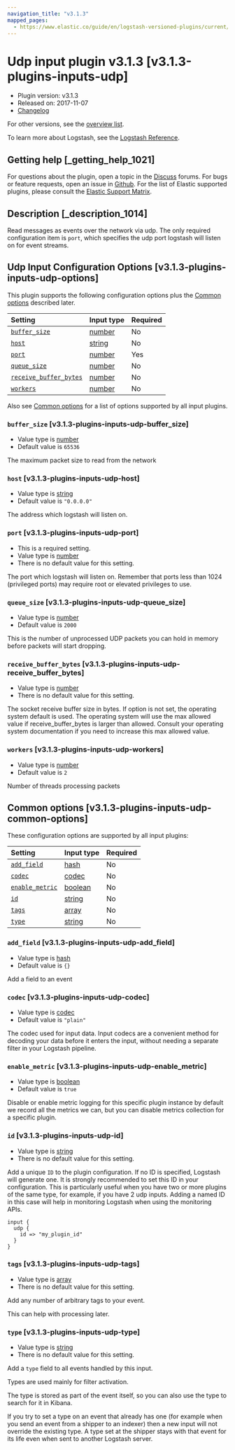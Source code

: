 ```yaml
---
navigation_title: "v3.1.3"
mapped_pages:
  - https://www.elastic.co/guide/en/logstash-versioned-plugins/current/v3.1.3-plugins-inputs-udp.html
---
```


# Udp input plugin v3.1.3 [v3.1.3-plugins-inputs-udp]

* Plugin version: v3.1.3
* Released on: 2017-11-07
* [Changelog](https://github.com/logstash-plugins/logstash-input-udp/blob/v3.1.3/CHANGELOG.md)

For other versions, see the [overview list](input-udp-index.md).

To learn more about Logstash, see the [Logstash Reference](https://www.elastic.co/guide/en/logstash/current/index.html).

## Getting help [_getting_help_1021]

For questions about the plugin, open a topic in the [Discuss](http://discuss.elastic.co) forums. For bugs or feature requests, open an issue in [Github](https://github.com/logstash-plugins/logstash-input-udp). For the list of Elastic supported plugins, please consult the [Elastic Support Matrix](https://www.elastic.co/support/matrix#matrix_logstash_plugins).

## Description [_description_1014]

Read messages as events over the network via udp. The only required configuration item is `port`, which specifies the udp port logstash will listen on for event streams.

## Udp Input Configuration Options [v3.1.3-plugins-inputs-udp-options]

This plugin supports the following configuration options plus the [Common options](v3-1-3-plugins-inputs-udp.md#v3.1.3-plugins-inputs-udp-common-options) described later.

| Setting | Input type | Required |
| :- | :- | :- |
| [`buffer_size`](v3-1-3-plugins-inputs-udp.md#v3.1.3-plugins-inputs-udp-buffer_size) | [number](/lsr/value-types.md#number) | No |
| [`host`](v3-1-3-plugins-inputs-udp.md#v3.1.3-plugins-inputs-udp-host) | [string](/lsr/value-types.md#string) | No |
| [`port`](v3-1-3-plugins-inputs-udp.md#v3.1.3-plugins-inputs-udp-port) | [number](/lsr/value-types.md#number) | Yes |
| [`queue_size`](v3-1-3-plugins-inputs-udp.md#v3.1.3-plugins-inputs-udp-queue_size) | [number](/lsr/value-types.md#number) | No |
| [`receive_buffer_bytes`](v3-1-3-plugins-inputs-udp.md#v3.1.3-plugins-inputs-udp-receive_buffer_bytes) | [number](/lsr/value-types.md#number) | No |
| [`workers`](v3-1-3-plugins-inputs-udp.md#v3.1.3-plugins-inputs-udp-workers) | [number](/lsr/value-types.md#number) | No |

Also see [Common options](v3-1-3-plugins-inputs-udp.md#v3.1.3-plugins-inputs-udp-common-options) for a list of options supported by all input plugins.

### `buffer_size` [v3.1.3-plugins-inputs-udp-buffer_size]

* Value type is [number](/lsr/value-types.md#number)
* Default value is `65536`

The maximum packet size to read from the network

### `host` [v3.1.3-plugins-inputs-udp-host]

* Value type is [string](/lsr/value-types.md#string)
* Default value is `"0.0.0.0"`

The address which logstash will listen on.

### `port` [v3.1.3-plugins-inputs-udp-port]

* This is a required setting.
* Value type is [number](/lsr/value-types.md#number)
* There is no default value for this setting.

The port which logstash will listen on. Remember that ports less than 1024 (privileged ports) may require root or elevated privileges to use.

### `queue_size` [v3.1.3-plugins-inputs-udp-queue_size]

* Value type is [number](/lsr/value-types.md#number)
* Default value is `2000`

This is the number of unprocessed UDP packets you can hold in memory before packets will start dropping.

### `receive_buffer_bytes` [v3.1.3-plugins-inputs-udp-receive_buffer_bytes]

* Value type is [number](/lsr/value-types.md#number)
* There is no default value for this setting.

The socket receive buffer size in bytes. If option is not set, the operating system default is used. The operating system will use the max allowed value if receive\_buffer\_bytes is larger than allowed. Consult your operating system documentation if you need to increase this max allowed value.

### `workers` [v3.1.3-plugins-inputs-udp-workers]

* Value type is [number](/lsr/value-types.md#number)
* Default value is `2`

Number of threads processing packets

## Common options [v3.1.3-plugins-inputs-udp-common-options]

These configuration options are supported by all input plugins:

| Setting | Input type | Required |
| :- | :- | :- |
| [`add_field`](v3-1-3-plugins-inputs-udp.md#v3.1.3-plugins-inputs-udp-add_field) | [hash](/lsr/value-types.md#hash) | No |
| [`codec`](v3-1-3-plugins-inputs-udp.md#v3.1.3-plugins-inputs-udp-codec) | [codec](/lsr/value-types.md#codec) | No |
| [`enable_metric`](v3-1-3-plugins-inputs-udp.md#v3.1.3-plugins-inputs-udp-enable_metric) | [boolean](/lsr/value-types.md#boolean) | No |
| [`id`](v3-1-3-plugins-inputs-udp.md#v3.1.3-plugins-inputs-udp-id) | [string](/lsr/value-types.md#string) | No |
| [`tags`](v3-1-3-plugins-inputs-udp.md#v3.1.3-plugins-inputs-udp-tags) | [array](/lsr/value-types.md#array) | No |
| [`type`](v3-1-3-plugins-inputs-udp.md#v3.1.3-plugins-inputs-udp-type) | [string](/lsr/value-types.md#string) | No |

### `add_field` [v3.1.3-plugins-inputs-udp-add_field]

* Value type is [hash](/lsr/value-types.md#hash)
* Default value is `{}`

Add a field to an event

### `codec` [v3.1.3-plugins-inputs-udp-codec]

* Value type is [codec](/lsr/value-types.md#codec)
* Default value is `"plain"`

The codec used for input data. Input codecs are a convenient method for decoding your data before it enters the input, without needing a separate filter in your Logstash pipeline.

### `enable_metric` [v3.1.3-plugins-inputs-udp-enable_metric]

* Value type is [boolean](/lsr/value-types.md#boolean)
* Default value is `true`

Disable or enable metric logging for this specific plugin instance by default we record all the metrics we can, but you can disable metrics collection for a specific plugin.

### `id` [v3.1.3-plugins-inputs-udp-id]

* Value type is [string](/lsr/value-types.md#string)
* There is no default value for this setting.

Add a unique `ID` to the plugin configuration. If no ID is specified, Logstash will generate one. It is strongly recommended to set this ID in your configuration. This is particularly useful when you have two or more plugins of the same type, for example, if you have 2 udp inputs. Adding a named ID in this case will help in monitoring Logstash when using the monitoring APIs.

```
input {
  udp {
    id => "my_plugin_id"
  }
}
```

### `tags` [v3.1.3-plugins-inputs-udp-tags]

* Value type is [array](/lsr/value-types.md#array)
* There is no default value for this setting.

Add any number of arbitrary tags to your event.

This can help with processing later.

### `type` [v3.1.3-plugins-inputs-udp-type]

* Value type is [string](/lsr/value-types.md#string)
* There is no default value for this setting.

Add a `type` field to all events handled by this input.

Types are used mainly for filter activation.

The type is stored as part of the event itself, so you can also use the type to search for it in Kibana.

If you try to set a type on an event that already has one (for example when you send an event from a shipper to an indexer) then a new input will not override the existing type. A type set at the shipper stays with that event for its life even when sent to another Logstash server.
